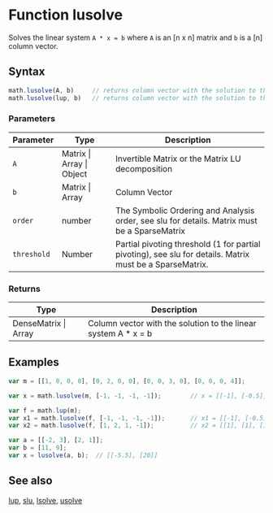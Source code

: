 <!-- Note: This file is automatically generated from source code comments. Changes made in this file will be overridden. -->

# Function lusolve

Solves the linear system `A * x = b` where `A` is an [n x n] matrix and `b` is a [n] column vector.


## Syntax

```js
math.lusolve(A, b)     // returns column vector with the solution to the linear system A * x = b
math.lusolve(lup, b)   // returns column vector with the solution to the linear system A * x = b, lup = math.lup(A)
```

### Parameters

Parameter | Type | Description
--------- | ---- | -----------
`A` | Matrix &#124; Array &#124; Object | Invertible Matrix or the Matrix LU decomposition
`b` | Matrix &#124; Array | Column Vector
`order` | number | The Symbolic Ordering and Analysis order, see slu for details. Matrix must be a SparseMatrix
`threshold` | Number | Partial pivoting threshold (1 for partial pivoting), see slu for details. Matrix must be a SparseMatrix.

### Returns

Type | Description
---- | -----------
DenseMatrix &#124; Array | Column vector with the solution to the linear system A * x = b


## Examples

```js
var m = [[1, 0, 0, 0], [0, 2, 0, 0], [0, 0, 3, 0], [0, 0, 0, 4]];

var x = math.lusolve(m, [-1, -1, -1, -1]);        // x = [[-1], [-0.5], [-1/3], [-0.25]]

var f = math.lup(m);
var x1 = math.lusolve(f, [-1, -1, -1, -1]);       // x1 = [[-1], [-0.5], [-1/3], [-0.25]]
var x2 = math.lusolve(f, [1, 2, 1, -1]);          // x2 = [[1], [1], [1/3], [-0.25]]

var a = [[-2, 3], [2, 1]];
var b = [11, 9];
var x = lusolve(a, b);  // [[-5.5], [20]]
```


## See also

[lup](lup.md),
[slu](slu.md),
[lsolve](lsolve.md),
[usolve](usolve.md)
